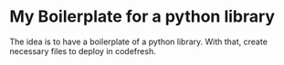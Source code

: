 # My Boilerplate for a python library

The idea is to have a boilerplate of a python library. With that, create necessary files to deploy in codefresh.
